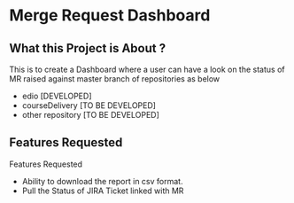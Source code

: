 # Merge Request Dashboard

## What this Project is About ? 

This is to create a Dashboard where a user can have a look on the status of MR raised against master branch of repositories as below 

- edio [DEVELOPED]
- courseDelivery [TO BE DEVELOPED]
- other repository [TO BE DEVELOPED]

## Features Requested
Features Requested 
 - Ability to download the report in csv format.
 - Pull the Status of JIRA Ticket linked with MR
